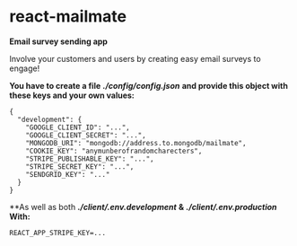 # react-mailmate

**Email survey sending app**

Involve your customers and users by creating easy email surveys to engage!

**You have to create a file** **_./config/config.json_** **and provide this object with these keys and your own values:**

```
{
  "development": {
    "GOOGLE_CLIENT_ID": "...",
    "GOOGLE_CLIENT_SECRET": "...",
    "MONGODB_URI": "mongodb://address.to.mongodb/mailmate",
    "COOKIE_KEY": "anymunberofrandomcharecters",
    "STRIPE_PUBLISHABLE_KEY": "...",
    "STRIPE_SECRET_KEY": "...",
    "SENDGRID_KEY": "..."
  }
}
```

**As well as both **_./client/.env.development_** **&** **_./client/.env.production_** **With:**

```
REACT_APP_STRIPE_KEY=...
```
